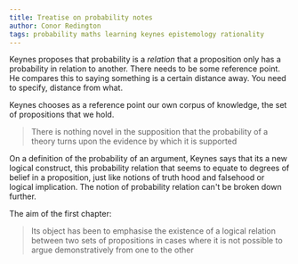 ```yaml
---
title: Treatise on probability notes
author: Conor Redington
tags: probability maths learning keynes epistemology rationality
---
```


Keynes proposes that probability is a _relation_ that a proposition only has a probability in relation to another. There
needs to be some reference point. He compares this to saying something is a certain distance away. You need to specify,
distance from what.

Keynes chooses as a reference point our own corpus of knowledge, the set of propositions that we hold.

> There is nothing novel in the supposition that the probability of a theory turns upon the evidence by which it is supported

On a definition of the probability of an argument, Keynes says that its a new logical construct, this probability
relation that seems to equate to degrees of belief in a proposition, just like notions of truth hood and falsehood or
logical implication. The notion of probability relation can't be broken down further.

The aim of the first chapter:

> Its object has been to emphasise the existence of a logical relation between two sets of propositions in cases where
it is not possible to argue demonstratively from one to the other
